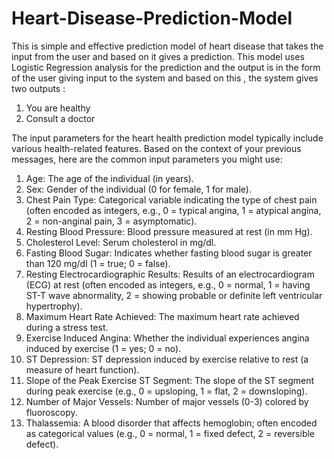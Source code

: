 # Heart-Disease-Prediction-Model
This is simple and effective prediction model of heart disease that takes the input from the user and based on it gives a prediction. This model uses Logistic Regression analysis for the prediction and the output is in the form of the user giving input to the system and based on this , the system gives two outputs :
1) You are healthy
2) Consult a doctor

The input parameters for the heart health prediction model typically include various health-related features. Based on the context of your previous messages, here are the common input parameters you might use:
1) Age: The age of the individual (in years).
2) Sex: Gender of the individual (0 for female, 1 for male).
3) Chest Pain Type: Categorical variable indicating the type of chest pain (often encoded as integers, e.g., 0 = typical angina, 1 = atypical angina, 2 = non-anginal pain, 3 = asymptomatic).
4) Resting Blood Pressure: Blood pressure measured at rest (in mm Hg).
5) Cholesterol Level: Serum cholesterol in mg/dl.
6) Fasting Blood Sugar: Indicates whether fasting blood sugar is greater than 120 mg/dl (1 = true; 0 = false).
7) Resting Electrocardiographic Results: Results of an electrocardiogram (ECG) at rest (often encoded as integers, e.g., 0 = normal, 1 = having ST-T wave abnormality, 2 = showing probable or definite left ventricular hypertrophy).
8) Maximum Heart Rate Achieved: The maximum heart rate achieved during a stress test.
9) Exercise Induced Angina: Whether the individual experiences angina induced by exercise (1 = yes; 0 = no).
10) ST Depression: ST depression induced by exercise relative to rest (a measure of heart function).
11) Slope of the Peak Exercise ST Segment: The slope of the ST segment during peak exercise (e.g., 0 = upsloping, 1 = flat, 2 = downsloping).
12) Number of Major Vessels: Number of major vessels (0-3) colored by fluoroscopy.
13) Thalassemia: A blood disorder that affects hemoglobin; often encoded as categorical values (e.g., 0 = normal, 1 = fixed defect, 2 = reversible defect).
